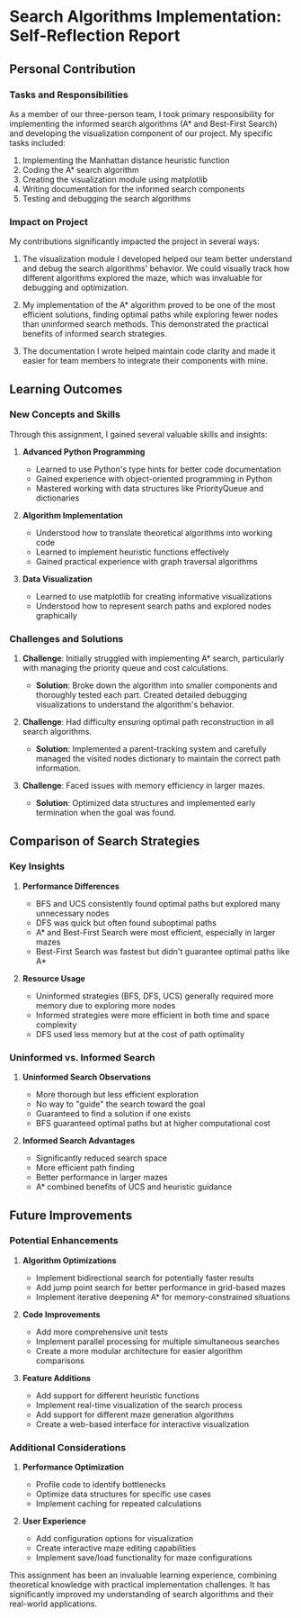 # Search Algorithms Implementation: Self-Reflection Report

## Personal Contribution

### Tasks and Responsibilities
As a member of our three-person team, I took primary responsibility for implementing the informed search algorithms (A* and Best-First Search) and developing the visualization component of our project. My specific tasks included:

1. Implementing the Manhattan distance heuristic function
2. Coding the A* search algorithm
3. Creating the visualization module using matplotlib
4. Writing documentation for the informed search components
5. Testing and debugging the search algorithms

### Impact on Project
My contributions significantly impacted the project in several ways:

1. The visualization module I developed helped our team better understand and debug the search algorithms' behavior. We could visually track how different algorithms explored the maze, which was invaluable for debugging and optimization.

2. My implementation of the A* algorithm proved to be one of the most efficient solutions, finding optimal paths while exploring fewer nodes than uninformed search methods. This demonstrated the practical benefits of informed search strategies.

3. The documentation I wrote helped maintain code clarity and made it easier for team members to integrate their components with mine.

## Learning Outcomes

### New Concepts and Skills
Through this assignment, I gained several valuable skills and insights:

1. **Advanced Python Programming**
   - Learned to use Python's type hints for better code documentation
   - Gained experience with object-oriented programming in Python
   - Mastered working with data structures like PriorityQueue and dictionaries

2. **Algorithm Implementation**
   - Understood how to translate theoretical algorithms into working code
   - Learned to implement heuristic functions effectively
   - Gained practical experience with graph traversal algorithms

3. **Data Visualization**
   - Learned to use matplotlib for creating informative visualizations
   - Understood how to represent search paths and explored nodes graphically

### Challenges and Solutions

1. **Challenge**: Initially struggled with implementing A* search, particularly with managing the priority queue and cost calculations.
   - **Solution**: Broke down the algorithm into smaller components and thoroughly tested each part. Created detailed debugging visualizations to understand the algorithm's behavior.

2. **Challenge**: Had difficulty ensuring optimal path reconstruction in all search algorithms.
   - **Solution**: Implemented a parent-tracking system and carefully managed the visited nodes dictionary to maintain the correct path information.

3. **Challenge**: Faced issues with memory efficiency in larger mazes.
   - **Solution**: Optimized data structures and implemented early termination when the goal was found.

## Comparison of Search Strategies

### Key Insights
1. **Performance Differences**
   - BFS and UCS consistently found optimal paths but explored many unnecessary nodes
   - DFS was quick but often found suboptimal paths
   - A* and Best-First Search were most efficient, especially in larger mazes
   - Best-First Search was fastest but didn't guarantee optimal paths like A*

2. **Resource Usage**
   - Uninformed strategies (BFS, DFS, UCS) generally required more memory due to exploring more nodes
   - Informed strategies were more efficient in both time and space complexity
   - DFS used less memory but at the cost of path optimality

### Uninformed vs. Informed Search
1. **Uninformed Search Observations**
   - More thorough but less efficient exploration
   - No way to "guide" the search toward the goal
   - Guaranteed to find a solution if one exists
   - BFS guaranteed optimal paths but at higher computational cost

2. **Informed Search Advantages**
   - Significantly reduced search space
   - More efficient path finding
   - Better performance in larger mazes
   - A* combined benefits of UCS and heuristic guidance

## Future Improvements

### Potential Enhancements
1. **Algorithm Optimizations**
   - Implement bidirectional search for potentially faster results
   - Add jump point search for better performance in grid-based mazes
   - Implement iterative deepening A* for memory-constrained situations

2. **Code Improvements**
   - Add more comprehensive unit tests
   - Implement parallel processing for multiple simultaneous searches
   - Create a more modular architecture for easier algorithm comparisons

3. **Feature Additions**
   - Add support for different heuristic functions
   - Implement real-time visualization of the search process
   - Add support for different maze generation algorithms
   - Create a web-based interface for interactive visualization

### Additional Considerations
1. **Performance Optimization**
   - Profile code to identify bottlenecks
   - Optimize data structures for specific use cases
   - Implement caching for repeated calculations

2. **User Experience**
   - Add configuration options for visualization
   - Create interactive maze editing capabilities
   - Implement save/load functionality for maze configurations

This assignment has been an invaluable learning experience, combining theoretical knowledge with practical implementation challenges. It has significantly improved my understanding of search algorithms and their real-world applications.